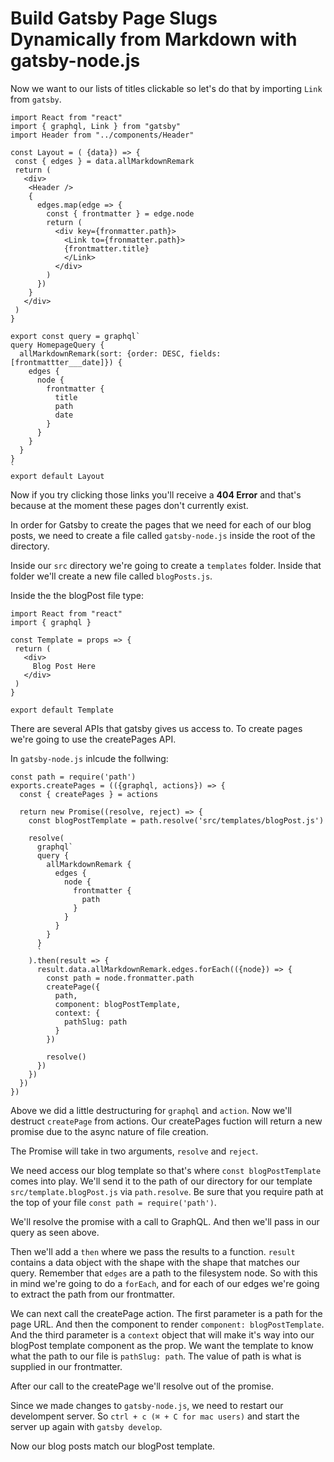 # Build Gatsby Page Slugs Dynamically from Markdown with gatsby-node.js

Now we want to our lists of titles clickable so let's do that by importing `Link` from `gatsby`.

  ```JS
 import React from "react"
 import { graphql, Link } from "gatsby"
 import Header from "../components/Header"

 const Layout = ( {data}) => {
   const { edges } = data.allMarkdownRemark
   return (
     <div>
      <Header />
      {
        edges.map(edge => {
          const { frontmatter } = edge.node
          return (
            <div key={fronmatter.path}>
              <Link to={fronmatter.path}>
              {frontmatter.title}
              </Link>
            </div>
          )
        })
      }
     </div>
   )
 }

 export const query = graphql`
  query HomepageQuery {
    allMarkdownRemark(sort: {order: DESC, fields: [frontmattter___date]}) {
      edges {
        node {
          frontmatter {
            title
            path
            date
          }
        }
      }
    }
  }
 `
 export default Layout
 ```

 Now if you try clicking those links you'll receive a **404 Error** and that's because at the moment these pages don't currently exist.

 In order for Gatsby to create the pages that we need for each of our blog posts, we need to create a file called `gatsby-node.js` inside the root of the directory.

 Inside our `src` directory we're going to create a `templates` folder. Inside that folder we'll create a new file called `blogPosts.js`.

 Inside the the blogPost file type:

 ```JS
import React from "react"
import { graphql }

const Template = props => {
  return (
    <div>
      Blog Post Here
    </div>
  )
}

export default Template
 ```

 There are several APIs that gatsby gives us access to. To create pages we're going to use the createPages API.

 In `gatsby-node.js` inlcude the follwing:

 ```JS
 const path = require('path')
 exports.createPages = (({graphql, actions}) => {
   const { createPages } = actions

   return new Promise((resolve, reject) => {
     const blogPostTemplate = path.resolve('src/templates/blogPost.js')

     resolve(
       graphql`
       query {
         allMarkdownRemark {
           edges {
             node {
               frontmatter {
                 path
               }
             }
           }
         }
       }
       `
     ).then(result => {
       result.data.allMarkdownRemark.edges.forEach(({node}) => {
         const path = node.fronmatter.path
         createPage({
           path,
           component: blogPostTemplate,
           context: {
             pathSlug: path
           }
         })

         resolve()
       })
     })
   })
 })
 ```

 Above we did a little destructuring for `graphql` and `action`. Now we'll destruct `createPage` from actions. Our createPages fuction will return a new promise due to the async nature of file creation. 

 The Promise will take in two arguments, `resolve` and `reject`.

 We need access our blog template so that's where `const blogPostTemplate` comes into play. We'll send it to the path of our directory for our template `src/template.blogPost.js` via `path.resolve`. Be sure that you require path at the top of your file `const path = require('path')`.

 We'll resolve the promise with a call to GraphQL. And then we'll pass in our query as seen above.

 Then we'll add a `then` where we pass the results to a function. `result` contains a data object with the shape with the shape that matches our query. Remember that `edges` are a path to the filesystem node. So with this in mind we're going to do a `forEach`, and for each of our edges we're going to extract the path from our frontmatter.

 We can next call the createPage action. The first parameter is a path for the page URL. And then the component to render `component: blogPostTemplate`. And the third parameter is a `context` object that will make it's way into our blogPost template component as the prop. We want the template to know what the path to our file is `pathSlug: path`. The value of path is what is supplied in our frontmatter.

 After our call to the createPage we'll resolve out of the promise.

 Since we made changes to `gatsby-node.js`, we need to restart our develompent server. So `ctrl + c (⌘ + C for mac users)` and start the server up again with `gatsby develop`.

 Now our blog posts match our blogPost template.